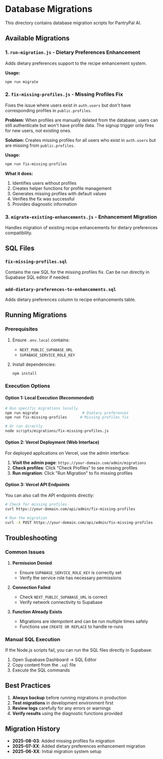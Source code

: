 # Database Migrations

This directory contains database migration scripts for PantryPal AI.

## Available Migrations

### 1. `run-migration.js` - Dietary Preferences Enhancement
Adds dietary preferences support to the recipe enhancement system.

**Usage:**
```bash
npm run migrate
```

### 2. `fix-missing-profiles.js` - Missing Profiles Fix
Fixes the issue where users exist in `auth.users` but don't have corresponding profiles in `public.profiles`.

**Problem:** When profiles are manually deleted from the database, users can still authenticate but won't have profile data. The signup trigger only fires for new users, not existing ones.

**Solution:** Creates missing profiles for all users who exist in `auth.users` but are missing from `public.profiles`.

**Usage:**
```bash
npm run fix-missing-profiles
```

**What it does:**
1. Identifies users without profiles
2. Creates helper functions for profile management
3. Generates missing profiles with default values
4. Verifies the fix was successful
5. Provides diagnostic information

### 3. `migrate-existing-enhancements.js` - Enhancement Migration
Handles migration of existing recipe enhancements for dietary preferences compatibility.

## SQL Files

### `fix-missing-profiles.sql`
Contains the raw SQL for the missing profiles fix. Can be run directly in Supabase SQL editor if needed.

### `add-dietary-preferences-to-enhancements.sql`
Adds dietary preferences column to recipe enhancements table.

## Running Migrations

### Prerequisites
1. Ensure `.env.local` contains:
   - `NEXT_PUBLIC_SUPABASE_URL`
   - `SUPABASE_SERVICE_ROLE_KEY`

2. Install dependencies:
   ```bash
   npm install
   ```

### Execution Options

#### Option 1: Local Execution (Recommended)
```bash
# Run specific migrations locally
npm run migrate                    # Dietary preferences
npm run fix-missing-profiles      # Missing profiles fix

# Or run directly
node scripts/migrations/fix-missing-profiles.js
```

#### Option 2: Vercel Deployment (Web Interface)
For deployed applications on Vercel, use the admin interface:

1. **Visit the admin page**: `https://your-domain.com/admin/migrations`
2. **Check profiles**: Click "Check Profiles" to see missing profiles
3. **Run migration**: Click "Run Migration" to fix missing profiles

#### Option 3: Vercel API Endpoints
You can also call the API endpoints directly:

```bash
# Check for missing profiles
curl https://your-domain.com/api/admin/fix-missing-profiles

# Run the migration
curl -X POST https://your-domain.com/api/admin/fix-missing-profiles
```

## Troubleshooting

### Common Issues

1. **Permission Denied**
   - Ensure `SUPABASE_SERVICE_ROLE_KEY` is correctly set
   - Verify the service role has necessary permissions

2. **Connection Failed**
   - Check `NEXT_PUBLIC_SUPABASE_URL` is correct
   - Verify network connectivity to Supabase

3. **Function Already Exists**
   - Migrations are idempotent and can be run multiple times safely
   - Functions use `CREATE OR REPLACE` to handle re-runs

### Manual SQL Execution

If the Node.js scripts fail, you can run the SQL files directly in Supabase:

1. Open Supabase Dashboard → SQL Editor
2. Copy content from the `.sql` file
3. Execute the SQL commands

## Best Practices

1. **Always backup** before running migrations in production
2. **Test migrations** in development environment first
3. **Review logs** carefully for any errors or warnings
4. **Verify results** using the diagnostic functions provided

## Migration History

- **2025-08-03**: Added missing profiles fix migration
- **2025-07-XX**: Added dietary preferences enhancement migration
- **2025-06-XX**: Initial migration system setup
